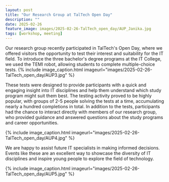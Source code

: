 ```yaml
---
layout: post
title: "Our Research Group at TalTech Open Day"
description: ""
date: 2025-02-26
feature_image: images/2025-02-26-TalTech_open_day/AUP_Janika.jpg
tags: [workshop, meeting]
---
```

Our research group recently participated in TalTech's Open Day, where we offered visitors the opportunity to test their interest and suitability for the IT field. To introduce the three bachelor's degree programs at the IT College, we used the TEMI robot, allowing students to complete multiple-choice tests.
{% include image_caption.html imageurl="images/2025-02-26-TalTech_open_day/AUP3.jpg" %}

<!--more-->

These tests were designed to provide participants with a quick and engaging insight into IT disciplines and help them understand which study program might suit them best. The testing activity proved to be highly popular, with groups of 2-5 people solving the tests at a time, accumulating nearly a hundred completions in total. In addition to the tests, participants had the chance to interact directly with members of our research group, who provided guidance and answered questions about the study programs and career opportunities.

{% include image_caption.html imageurl="images/2025-02-26-TalTech_open_day/AUP4.jpg" %}

We are happy to assist future IT specialists in making informed decisions. Events like these are an excellent way to showcase the diversity of IT disciplines and inspire young people to explore the field of technology.

{% include image_caption.html imageurl="images/2025-02-26-TalTech_open_day/AUP5.jpg" %}


